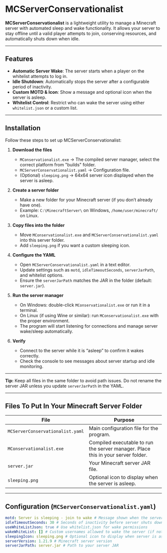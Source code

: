 # MCServerConservationalist

**MCServerConservationalist** is a lightweight utility to manage a Minecraft server with automated sleep and wake functionality. It allows your server to stay offline until a valid player attempts to join, conserving resources, and automatically shuts down when idle.

---

## Features

- **Automatic Server Wake**: The server starts when a player on the whitelist attempts to log in.
- **Idle Shutdown**: Automatically stops the server after a configurable period of inactivity.
- **Custom MOTD & Icon**: Show a message and optional icon when the server is asleep.
- **Whitelist Control**: Restrict who can wake the server using either `whitelist.json` or a custom list.

---

## Installation

Follow these steps to set up MCServerConservationalist:

1. **Download the files**

   - `MConservationalist.exe` → The compiled server manager, select the correct platform from "builds" folder.
   - `MCServerConservationalist.yaml` → Configuration file.
   - (Optional) `sleeping.png` → 64x64 server icon displayed when the server is asleep.

2. **Create a server folder**

   - Make a new folder for your Minecraft server (if you don’t already have one).
   - Example: `C:\MinecraftServer\` on Windows, `/home/user/minecraft/` on Linux.

3. **Copy files into the folder**

   - Move `MConservationalist.exe` and `MCServerConservationalist.yaml` into this server folder.
   - Add `sleeping.png` if you want a custom sleeping icon.

4. **Configure the YAML**

   - Open `MCServerConservationalist.yaml` in a text editor.
   - Update settings such as `motd`, `idleTimeoutSeconds`, `serverJarPath`, and whitelist options.
   - Ensure the `serverJarPath` matches the JAR in the folder (default: `server.jar`).

5. **Run the server manager**

   - On Windows: double-click `MConservationalist.exe` or run it in a terminal.
   - On Linux (if using Wine or similar): run `MConservationalist.exe` with the proper environment.
   - The program will start listening for connections and manage server wake/sleep automatically.

6. **Verify**
   - Connect to the server while it is “asleep” to confirm it wakes correctly.
   - Check the console to see messages about server startup and idle monitoring.

---

**Tip:** Keep all files in the same folder to avoid path issues. Do not rename the server JAR unless you update `serverJarPath` in the YAML.

---

## Files To Put In Your Minecraft Server Folder

| File                             | Purpose                                                                          |
| -------------------------------- | -------------------------------------------------------------------------------- |
| `MCServerConservationalist.yaml` | Main configuration file for the program.                                         |
| `MConservationalist.exe`         | Compiled executable to run the server manager. Place this in your server folder. |
| `server.jar`                     | Your Minecraft server JAR file.                                                  |
| `sleeping.png`                   | Optional icon to display when the server is asleep.                              |

---

## Configuration (`MCServerConservationalist.yaml`)

```yaml
motd: Server is sleeping - join to wake # Message shown when the server is asleep
idleTimeoutSeconds: 30 # Seconds of inactivity before server shuts down
useWhiteListJson: true # Use whitelist.json for wake permissions
wakeWhiteList: [] # Custom usernames allowed to wake the server (if not using whitelist.json)
sleepingIcon: sleeping.png # Optional icon to display when server is asleep
serverVersion: 1.21.9 # Minecraft server version
serverJarPath: server.jar # Path to your server JAR
```
